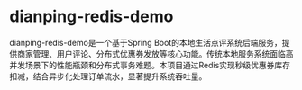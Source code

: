 # dianping-redis-demo
dianping-redis-demo是一个基于Spring Boot的本地生活点评系统后端服务，提供商家管理、用户评论、分布式优惠券发放等核心功能。传统本地服务系统面临高并发场景下的性能瓶颈和分布式事务难题。本项目通过Redis实现秒级优惠券库存扣减，结合异步化处理订单流水，显著提升系统吞吐量。
